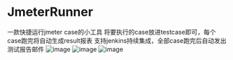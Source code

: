 # JmeterRunner
一款快捷运行jmeter case的小工具
将要执行的case放进testcase即可，每个case跑完将自动生成result报表
支持jenkins持续集成，全部case跑完后自动发出测试报告邮件
![image](https://user-images.githubusercontent.com/71825704/161471148-d4ef9963-7873-4641-bf34-7abfc96ef900.png)
![image](https://user-images.githubusercontent.com/71825704/161471209-3c073ba6-1b3e-43ec-8f7a-326918855fbe.png)
![image](https://user-images.githubusercontent.com/71825704/162579478-b72b3165-8587-4e25-a936-f3c027a26e26.png)
